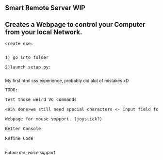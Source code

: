 Smart Remote Server WIP
---------------------------------------------------------------------
Creates a Webpage to control your Computer from your local Network.
---------------------------------------------------------------------

<pre>create exe:<br>  
<pre>1) go into folder <br>
2)launch setup.py: <py setup.py build></pre></pre>


My first html css experience, probably did alot of mistakes xD <br>
<pre>
TODO:<br>
Test those weird VC commands<br>
<95% done>we still need special characters <- Input field for Controller (search)<br>
Webpage for mouse support. (joystick?)<br>
Better Console<br>
Refine Code<br>
</pre>
*Future me: voice support*


